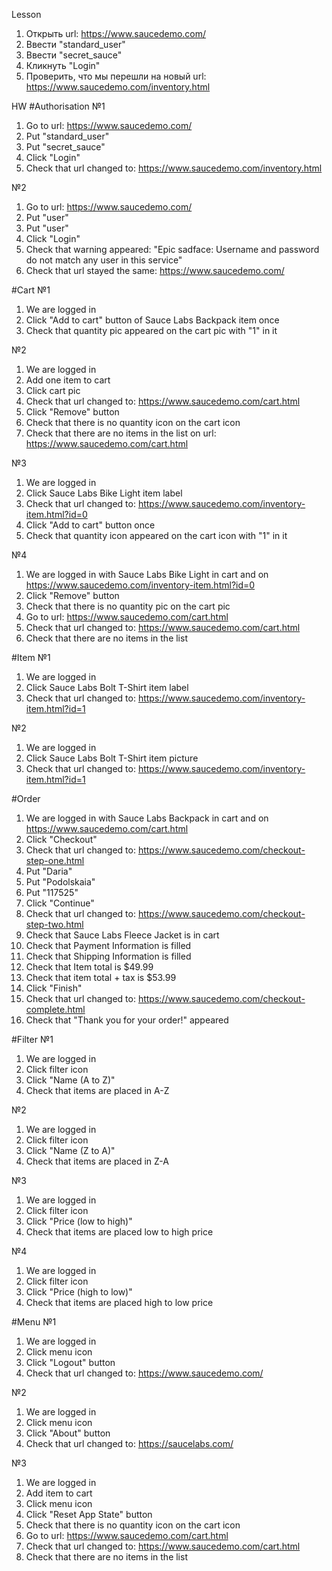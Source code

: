 Lesson 
1. Открыть url: https://www.saucedemo.com/
2. Ввести "standard_user"
3. Ввести "secret_sauce"
4. Кликнуть "Login"
5. Проверить, что мы перешли на новый url: https://www.saucedemo.com/inventory.html

HW
#Authorisation
№1
1. Go to url: https://www.saucedemo.com/
2. Put "standard_user"
3. Put "secret_sauce"
4. Click "Login"
5. Check that url changed to: https://www.saucedemo.com/inventory.html

№2
1. Go to url: https://www.saucedemo.com/
2. Put "user"
3. Put "user"
4. Click "Login"
5. Check that warning appeared: "Epic sadface: Username and password do not match any user in this service"
6. Check that url stayed the same: https://www.saucedemo.com/

#Cart
№1
1. We are logged in
2. Click "Add to cart" button of Sauce Labs Backpack item once
3. Check that quantity pic appeared on the cart pic with "1" in it

№2
1. We are logged in
2. Add one item to cart
3. Click cart pic
4. Check that url changed to: https://www.saucedemo.com/cart.html
5. Click "Remove" button
6. Check that there is no quantity icon on the cart icon
7. Check that there are no items in the list on url: https://www.saucedemo.com/cart.html

№3
1. We are logged in
2. Click Sauce Labs Bike Light item label
3. Check that url changed to: https://www.saucedemo.com/inventory-item.html?id=0
4. Click "Add to cart" button once
5. Check that quantity icon appeared on the cart icon with "1" in it

№4
1. We are logged in with Sauce Labs Bike Light in cart and on https://www.saucedemo.com/inventory-item.html?id=0
2. Click "Remove" button
5. Check that there is no quantity pic on the cart pic
6. Go to url: https://www.saucedemo.com/cart.html
7. Check that url changed to: https://www.saucedemo.com/cart.html
8. Check that there are no items in the list

#Item
№1
1. We are logged in
2. Click Sauce Labs Bolt T-Shirt item label
3. Check that url changed to: https://www.saucedemo.com/inventory-item.html?id=1

№2
1. We are logged in
2. Click Sauce Labs Bolt T-Shirt item picture
3. Check that url changed to: https://www.saucedemo.com/inventory-item.html?id=1

#Order
1. We are logged in with Sauce Labs Backpack in cart and on https://www.saucedemo.com/cart.html
2. Click "Checkout"
3. Check that url changed to: https://www.saucedemo.com/checkout-step-one.html
4. Put "Daria"
5. Put "Podolskaia"
6. Put "117525"
7. Click "Continue"
8. Check that url changed to: https://www.saucedemo.com/checkout-step-two.html
9. Check that Sauce Labs Fleece Jacket is in cart
10. Check that Payment Information is filled
11. Check that Shipping Information is filled
12. Check that Item total is $49.99
13. Check that item total + tax is $53.99
14. Click "Finish"
15. Check that url changed to: https://www.saucedemo.com/checkout-complete.html
16. Check that "Thank you for your order!" appeared

#Filter
№1
1. We are logged in
2. Click filter icon
3. Click "Name (A to Z)"
4. Check that items are placed in A-Z

№2
1. We are logged in
2. Click filter icon
3. Click "Name (Z to A)"
4. Check that items are placed in Z-A

№3
1. We are logged in
2. Click filter icon
3. Click "Price (low to high)"
4. Check that items are placed low to high price

№4
1. We are logged in
2. Click filter icon
3. Click "Price (high to low)"
4. Check that items are placed high to low price

#Menu
№1
1. We are logged in
2. Click menu icon
3. Click "Logout" button
4. Check that url changed to: https://www.saucedemo.com/

№2
1. We are logged in
2. Click menu icon
3. Click "About" button
4. Check that url changed to: https://saucelabs.com/

№3
1. We are logged in
2. Add item to cart
2. Click menu icon
3. Click "Reset App State" button
4. Check that there is no quantity icon on the cart icon
5. Go to url: https://www.saucedemo.com/cart.html
6. Check that url changed to: https://www.saucedemo.com/cart.html
7. Check that there are no items in the list